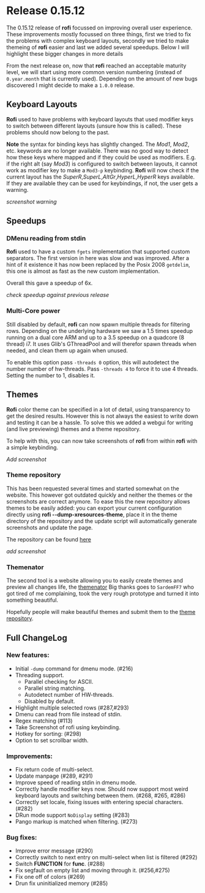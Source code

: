# Release 0.15.12

The 0.15.12 release of **rofi** focussed on improving overall user experience.  These improvements mostly focussed on
three things, first we tried to fix the problems with complex keyboard layouts, secondly we tried to make themeing of
**rofi** easier and last we added several speedups.  Below I will highlight these bigger changes in more details

From the next release on, now that **rofi** reached an acceptable maturity level, we will start using more common
version numbering (instead of `0.year.month` that is currently used). Depending on the amount of new bugs discovered I
might decide to make a `1.0.0` release.

## Keyboard Layouts

**Rofi** used to have problems with keyboard layouts that used modifier keys to switch between different layouts (unsure
how this is called). These problems should now belong to the past.

**Note** the syntax for binding keys has slightly changed. The *Mod1*, *Mod2*, etc. keywords are no longer available.
There was no good way to detect how these keys where mapped and if they could be used as modifiers. E.g. if the right
alt (say *Mod3*) is configured to switch between layouts, it cannot work as modifier key to make a `Mod3-p` keybinding.
**Rofi** will now check if the current layout has the *SuperR*,*SuperL*,*AltGr*,*HyperL*,*HyperR* keys available. If they
are available they can be used for keybindings, if not, the user gets a warning.

*screenshot warning*

## Speedups

### DMenu reading from stdin

**Rofi** used to have a custom `fgets` implementation that supported custom separators. The first version in here was
slow and was improved. After a hint of it existence it has now been replaced by the Posix 2008 `getdelim`, this one is
almost as fast as the new custom implementation.

Overall this gave a speedup of 6x.

*check speedup against previous release*

### Multi-Core power

Still disabled by default, **rofi** can now spawn multiple threads for filtering rows. Depending on the underlying
hardware we saw a 1.5 times speedup running on a dual core ARM  and up to a 3.5 speedup on a quadcore (8 thread) i7.
It uses Glib's GThreadPool and will therefor spawn threads when needed, and clean them up again when unused.

To enable this option pass `-threads 0` option, this will autodetect the number number of hw-threads. Pass `-threads 4`
to force it to use 4 threads. Setting the number to 1, disables it.


## Themes

**Rofi** color theme can be specified in a lot of detail, using transparency to get the desired results. However this is
not always the easiest to write down and testing it can be a hassle. To solve this we added a webgui for writing (and
live previewing) themes and a theme repository.

To help with this, you can now take screenshots of **rofi** from within **rofi** with a simple keybinding.

*Add screenshot*
 
### Theme repository

This has been requested several times and started somewhat on the website. This however got outdated quickly and neither
the themes or the screenshots are correct anymore. To ease this the new repository allows themes to be easily added: you
can export your current configuration directly using **rofi --dump-xresources-theme**, place it in the theme directory
of the repository and the update script will automatically generate screenshots and update the page.

The repository can be found [here](https://github.com/DaveDavenport/rofi-themes/)

*add screenshot*

### Themenator

The second tool is a website allowing you to easily create themes and preview all changes life, the [themenator]()
Big thanks goes to `SardemFF7` who got tired of me complaining, took the very rough prototype and turned it into
something beautiful. 

Hopefully people will make beautiful themes and submit them to the [theme
repository](https://github.com/DaveDavenport/rofi-themes/).


## Full ChangeLog

### New features:
- Initial `-dump` command for dmenu mode. (#216)
- Threading support.
    - Parallel checking for ASCII.
    - Parallel string matching.
    - Autodetect number of HW-threads.
    - Disabled by default.
- Highlight multiple selected rows (#287,#293)
- Dmenu can read from file instead of stdin.
- Regex matching (#113)
- Take Screenshot of rofi using keybinding.
- Hotkey for sorting: (#298)
- Option to set scrollbar width.

### Improvements:

- Fix return code of multi-select.
- Update manpage (#289, #291)
- Improve speed of reading stdin in dmenu mode.
- Correctly handle modifier keys now. Should now support most weird keyboard layouts and switching between them.
(#268, #265, #286)
- Correctly set locale, fixing issues with entering special characters. (#282)
- DRun mode support `NoDisplay` setting (#283)
- Pango markup is matched when filtering. (#273)

### Bug fixes:

- Improve error message (#290)
- Correctly switch to next entry on multi-select when list is filtered (#292)
- Switch __FUNCTION__ for __func__. (#288)
- Fix segfault on empty list and moving through it. (#256,#275)
- Fix one off of colors (#269)
- Drun fix uninitialized memory (#285)
